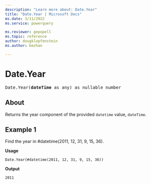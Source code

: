 ```yaml
---
description: "Learn more about: Date.Year"
title: "Date.Year | Microsoft Docs"
ms.date: 3/11/2022
ms.service: powerquery

ms.reviewer: gepopell
ms.topic: reference
author: dougklopfenstein
ms.author: bezhan

---
```

# Date.Year

<pre>
Date.Year(<b>dateTime</b> as any) as nullable number
</pre>
  
## About

Returns the year component of the provided `datetime` value, `dateTime`.

## Example 1

Find the year in #datetime(2011, 12, 31, 9, 15, 36).

**Usage**

```powerquery-m
Date.Year(#datetime(2011, 12, 31, 9, 15, 36))
```

**Output**

`2011`
